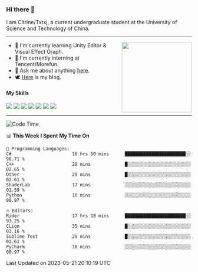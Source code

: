 ### Hi there 👋

I am Citrine/Txtxj, a current undergraduate student at the University of Science and Technology of China.

---

<img align="right" height="190" src="http://github-profile-summary-cards.vercel.app/api/cards/stats?username=txtxj&theme=vue">

- 🌱 I'm currently learning Unity Editor & Visual Effect Graph.
- 🐶 I'm currently interning at Tencent/Morefun.
- 💬 Ask me about anything [here](https://github.com/txtxj/txtxj/issues).
- 🕊️ [Here](https://txtxj.top) is my blog.

#### My Skills

![](https://img.shields.io/badge/C%23-239120?logo=csharp&logoColor=fff)
![](https://img.shields.io/badge/Unity-000000?logo=unity&logoColor=fff)
![](https://img.shields.io/badge/Python-3e74a2?logo=python&logoColor=fff)
![](https://img.shields.io/badge/C++-65318e?logo=cplusplus&logoColor=fff)
![](https://img.shields.io/badge/C-5654a2?logo=c&logoColor=fff)
![](https://img.shields.io/badge/Blender-f5792a?logo=blender&logoColor=fff)
![](https://img.shields.io/badge/SQL-cc2927?logo=microsoftsqlserver&logoColor=fff)

---

<!--START_SECTION:waka-->
![Code Time](http://img.shields.io/badge/Code%20Time-897%20hrs%2031%20mins-blue)

📊 **This Week I Spent My Time On** 

```text
💬 Programming Languages: 
C#                       16 hrs 50 mins      ███████████████████████░░   90.71 % 
C++                      29 mins             █░░░░░░░░░░░░░░░░░░░░░░░░   02.65 % 
Other                    29 mins             █░░░░░░░░░░░░░░░░░░░░░░░░   02.61 % 
ShaderLab                17 mins             ░░░░░░░░░░░░░░░░░░░░░░░░░   01.59 % 
Python                   10 mins             ░░░░░░░░░░░░░░░░░░░░░░░░░   00.97 % 

🔥 Editors: 
Rider                    17 hrs 18 mins      ███████████████████████░░   93.25 % 
CLion                    35 mins             █░░░░░░░░░░░░░░░░░░░░░░░░   03.16 % 
Sublime Text             29 mins             █░░░░░░░░░░░░░░░░░░░░░░░░   02.61 % 
PyCharm                  10 mins             ░░░░░░░░░░░░░░░░░░░░░░░░░   00.97 % 
```


 Last Updated on 2023-05-21 20:10:19 UTC
<!--END_SECTION:waka-->
